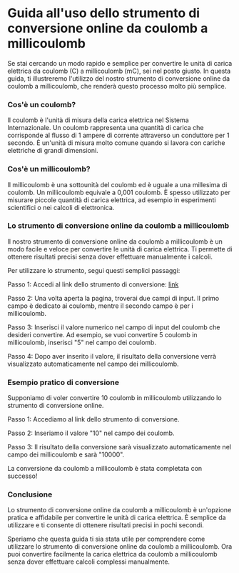 Guida all'uso dello strumento di conversione online da coulomb a millicoulomb
=============================================================================

Se stai cercando un modo rapido e semplice per convertire le unità di carica elettrica da coulomb (C) a millicoulomb (mC), sei nel posto giusto. In questa guida, ti illustreremo l'utilizzo del nostro strumento di conversione online da coulomb a millicoulomb, che renderà questo processo molto più semplice.

### Cos'è un coulomb?

Il coulomb è l'unità di misura della carica elettrica nel Sistema Internazionale. Un coulomb rappresenta una quantità di carica che corrisponde al flusso di 1 ampere di corrente attraverso un conduttore per 1 secondo. È un'unità di misura molto comune quando si lavora con cariche elettriche di grandi dimensioni.

### Cos'è un millicoulomb?

Il millicoulomb è una sottounità del coulomb ed è uguale a una millesima di coulomb. Un millicoulomb equivale a 0,001 coulomb. È spesso utilizzato per misurare piccole quantità di carica elettrica, ad esempio in esperimenti scientifici o nei calcoli di elettronica.

### Lo strumento di conversione online da coulomb a millicoulomb

Il nostro strumento di conversione online da coulomb a millicoulomb è un modo facile e veloce per convertire le unità di carica elettrica. Ti permette di ottenere risultati precisi senza dover effettuare manualmente i calcoli.

Per utilizzare lo strumento, segui questi semplici passaggi:

Passo 1: Accedi al link dello strumento di conversione: [link](https://www.onlinecalculatorsfree.com/it/convert/coulomb-to-millicoulomb.html)

Passo 2: Una volta aperta la pagina, troverai due campi di input. Il primo campo è dedicato ai coulomb, mentre il secondo campo è per i millicoulomb.

Passo 3: Inserisci il valore numerico nel campo di input del coulomb che desideri convertire. Ad esempio, se vuoi convertire 5 coulomb in millicoulomb, inserisci "5" nel campo dei coulomb.

Passo 4: Dopo aver inserito il valore, il risultato della conversione verrà visualizzato automaticamente nel campo dei millicoulomb.

### Esempio pratico di conversione

Supponiamo di voler convertire 10 coulomb in millicoulomb utilizzando lo strumento di conversione online.

Passo 1: Accediamo al link dello strumento di conversione.

Passo 2: Inseriamo il valore "10" nel campo dei coulomb.

Passo 3: Il risultato della conversione sarà visualizzato automaticamente nel campo dei millicoulomb e sarà "10000".

La conversione da coulomb a millicoulomb è stata completata con successo!

### Conclusione

Lo strumento di conversione online da coulomb a millicoulomb è un'opzione pratica e affidabile per convertire le unità di carica elettrica. È semplice da utilizzare e ti consente di ottenere risultati precisi in pochi secondi.

Speriamo che questa guida ti sia stata utile per comprendere come utilizzare lo strumento di conversione online da coulomb a millicoulomb. Ora puoi convertire facilmente la carica elettrica da coulomb a millicoulomb senza dover effettuare calcoli complessi manualmente.
